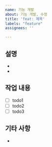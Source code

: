 ```yaml
---
name: 기능 개발
about: 기능 개발, 수정
title: 'feat: 제목'
labels: "feature"
assignees: ''

---
```


## 설명

- 
- 

## 작업 내용

- [ ] todo1
- [ ] todo2
- [ ] todo3

## 기타 사항

-
